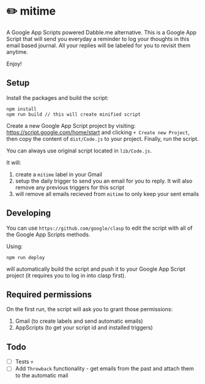 # ✏️ mitime

A Google App Scripts powered Dabble.me alternative. This is a Google App Script that will send you everyday a reminder to log your thoughts in this email based journal. All your replies will be labeled for you to revisit them anytime.

Enjoy!

## Setup

Install the packages and build the script:

```
npm install
npm run build // this will create minified script
```

Create a new Google App Script project by visiting: https://script.google.com/home/start and clicking `+ Create new Project`, then copy the content of `dist/Code.js` to your project. Finally, run the script.

You can always use original script located in `lib/Code.js`.

It will:

1. create a `mitime` label in your Gmail
2. setup the daily trigger to send you an email for you to reply. It will also remove any previous triggers for this script
3. will remove all emails recieved from `mitime` to only keep your sent emails

## Developing

You can use `https://github.com/google/clasp` to edit the script with all of the Google App Scripts methods.

Using:

```
npm run deploy
```

will automatically build the script and push it to your Google App Script project (it requires you to log in into clasp first).

## Required permissions

On the first run, the script will ask you to grant those permissions:

1. Gmail (to create labels and send automatic emails)
2. AppScripts (to get your script id and installed triggers)

## Todo

-   [ ] Tests 💀
-   [ ] Add `Throwback` functionality - get emails from the past and attach them to the automatic mail
